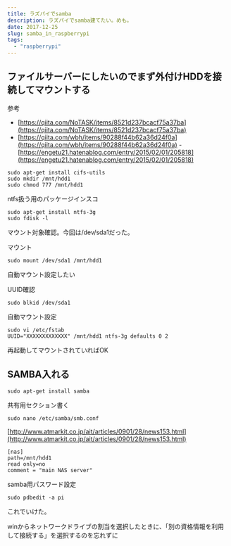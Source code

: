 ```yaml
---
title: ラズパイでsamba
description: ラズパイでsamba建てたい。めも。
date: 2017-12-25
slug: samba_in_raspberrypi
tags:
  - "raspberrypi"
---
```

## ファイルサーバーにしたいのでまず外付けHDDを接続してマウントする

参考
- [https://qiita.com/NoTASK/items/8521d237bcacf75a37ba](https://qiita.com/NoTASK/items/8521d237bcacf75a37ba)
- [https://qiita.com/wbh/items/90288f44b62a36d24f0a](https://qiita.com/wbh/items/90288f44b62a36d24f0a)
-[https://engetu21.hatenablog.com/entry/2015/02/01/205818](https://engetu21.hatenablog.com/entry/2015/02/01/205818)


```
sudo apt-get install cifs-utils
sudo mkdir /mnt/hdd1
sudo chmod 777 /mnt/hdd1
```

ntfs扱う用のパッケージインスコ

```
sudo apt-get install ntfs-3g
sudo fdisk -l
```

マウント対象確認。今回は/dev/sda1だった。

マウント

```
sudo mount /dev/sda1 /mnt/hdd1
```

自動マウント設定したい

UUID確認

```
sudo blkid /dev/sda1
```

自動マウント設定

```
sudo vi /etc/fstab
UUID="XXXXXXXXXXXXX" /mnt/hdd1 ntfs-3g defaults 0 2
```

再起動してマウントされていればOK

## SAMBA入れる


```
sudo apt-get install samba
```

共有用セクション書く

```
sudo nano /etc/samba/smb.conf
```

[http://www.atmarkit.co.jp/ait/articles/0901/28/news153.html](http://www.atmarkit.co.jp/ait/articles/0901/28/news153.html)
```
[nas]
path=/mnt/hdd1
read only=no
comment = "main NAS server"
```

samba用パスワード設定

```
sudo pdbedit -a pi
```

これでいけた。

winからネットワークドライブの割当を選択したときに、「別の資格情報を利用して接続する」を選択するのを忘れずに
